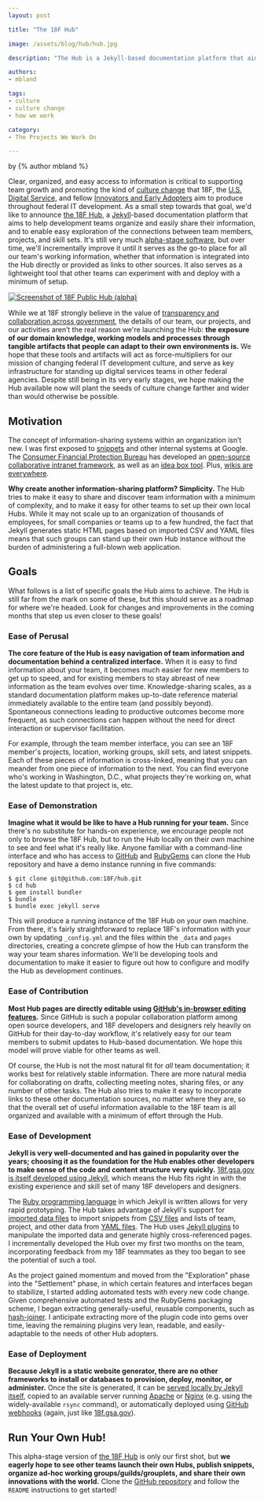 ```yaml
---
layout: post

title: "The 18F Hub"

image: /assets/blog/hub/hub.jpg

description: "The Hub is a Jekyll-based documentation platform that aims to help development teams organize and easily share their information, and to enable easy exploration of the connections between team members, projects, and skill sets. It also serves as a lightweight tool that other teams can experiment with and deploy with a minimum of setup."

authors:
- mbland

tags:
- culture
- culture change
- how we work

category:
- The Projects We Work On

---
```

<p class="authors">
  by {% author mbland %}
</p>

Clear, organized, and easy access to information is critical to supporting team growth and promoting the kind of [culture change](https://18f.gsa.gov/2014/12/11/large-scale-development-culture-change/) that 18F, the [U.S. Digital Service](http://www.whitehouse.gov/blog/2014/08/11/delivering-customer-focused-government-through-smarter-it), and fellow [Innovators and Early Adopters](http://en.wikipedia.org/wiki/Crossing_the_Chasm) aim to produce throughout federal IT development. As a small step towards that goal, we'd like to announce [the 18F Hub](https://18f.gsa.gov/hub), a [Jekyll](http://jekyllrb.com/)-based documentation platform that aims to help development teams organize and easily share their information, and to enable easy exploration of the connections between team members, projects, and skill sets. It's still very much [alpha-stage software](https://18f.gsa.gov/dashboard/stages/), but over time, we'll incrementally improve it until it serves as the go-to place for all our team's working information, whether that information is integrated into the Hub directly or provided as links to other sources. It also serves as a lightweight tool that other teams can experiment with and deploy with a minimum of setup.

<!-- more -->

<a target="_blank" href="https://18f.gsa.gov/hub"><img src="{{ page.image }}" title="Screenshot of 18F Public Hub (alpha)" style="border: 1px solid #ccc;" /></a>

While we at 18F strongly believe in the value of [transparency and collaboration across government](http://www.whitehouse.gov/the_press_office/Transparency_and_Open_Government), the details of our team, our projects, and our activities aren’t the real reason we're launching the Hub: **the exposure of our domain knowledge, working models and processes through tangible artifacts that people can adapt to their own environments is.** We hope that these tools and artifacts will act as force-multipliers for our mission of changing federal IT development culture, and serve as key infrastructure for standing up digital services teams in other federal agencies. Despite still being in its very early stages, we hope making the Hub available now will plant the seeds of culture change farther and wider than would otherwise be possible.

## Motivation

The concept of information-sharing systems within an organization isn’t new. I was first exposed to [snippets](https://18f.gsa.gov/2014/12/17/snippets/) and other internal systems at Google. The [Consumer Financial Protection Bureau](http://www.consumerfinance.gov/) has developed an [open-source collaborative intranet framework](https://github.com/cfpb?query=collab), as well as an [idea box tool](https://github.com/cfpb/idea-box). Plus, [wikis are everywhere](https://en.wikipedia.org/wiki/Wiki).

**Why create another information-sharing platform? Simplicity.** The Hub tries to make it easy to share and discover team information with a minimum of complexity, and to make it easy for other teams to set up their own local Hubs. While it may not scale up to an organization of thousands of employees, for small companies or teams up to a few hundred, the fact that Jekyll generates static HTML pages based on imported CSV and YAML files means that such groups can stand up their own Hub instance without the burden of administering a full-blown web application.

## Goals

What follows is a list of specific goals the Hub aims to achieve. The Hub is still far from the mark on some of these, but this should serve as a roadmap for where we're headed. Look for changes and improvements in the coming months that step us even closer to these goals!

### Ease of Perusal

**The core feature of the Hub is easy navigation of team information and documentation behind a centralized interface.** When it is easy to find information about your team, it becomes much easier for new members to get up to speed, and for existing members to stay abreast of new information as the team evolves over time. Knowledge-sharing scales, as a standard documentation platform makes up-to-date reference material immediately available to the entire team (and possibly beyond). Spontaneous connections leading to productive outcomes become more frequent, as such connections can happen without the need for direct interaction or supervisor facilitation.

For example, through the team member interface, you can see an 18F member's projects, location, working groups, skill sets, and latest snippets. Each of these pieces of information is cross-linked, meaning that you can meander from one piece of information to the next. You can find everyone who's working in Washington, D.C., what projects they're working on, what the latest update to that project is, etc.

### Ease of Demonstration

**Imagine what it would be like to have a Hub running for your team.** Since there's no substitute for hands-on experience, we encourage people not only to browse the 18F Hub, but to run the Hub locally on their own machine to see and feel what it's really like. Anyone familiar with a command-line interface and who has access to [GitHub](https://github.com/) and [RubyGems](https://rubygems.org/) can clone the Hub repository and have a demo instance running in five commands:

```
$ git clone git@github.com:18F/hub.git
$ cd hub
$ gem install bundler  
$ bundle
$ bundle exec jekyll serve
```

This will produce a running instance of the 18F Hub on your own machine. From there, it's fairly straightforward to replace 18F's information with your own by updating `_config.yml` and the files within the `_data` and `pages` directories, creating a concrete glimpse of how the Hub can transform the way your team shares information. We'll be developing tools and documentation to make it easier to figure out how to configure and modify the Hub as development continues.

### Ease of Contribution

**Most Hub pages are directly editable using [GitHub's in-browser editing features](https://help.github.com/articles/github-flow-in-the-browser/).** Since GitHub is such a popular collaboration platform among open source developers, and 18F developers and designers rely heavily on GitHub for their day-to-day workflow, it's relatively easy for our team members to submit updates to Hub-based documentation. We hope this model will prove viable for other teams as well.

Of course, the Hub is not the most natural fit for *all* team documentation; it works best for relatively stable information. There are more natural media for collaborating on drafts, collecting meeting notes, sharing files, or any number of other tasks. The Hub also tries to make it easy to incorporate links to these other documentation sources, no matter where they are, so that the overall set of useful information available to the 18F team is all organized and available with a minimum of effort through the Hub.

### Ease of Development

**Jekyll is very well-documented and has gained in popularity over the years; choosing it as the foundation for the Hub enables other developers to make sense of the code and content structure very quickly.** [18f.gsa.gov is itself developed using Jekyll](https://18f.gsa.gov/2014/11/17/taking-control-of-our-website-with-jekyll-and-webhooks/), which means the Hub fits right in with the existing experience and skill set of many 18F developers and designers.

The [Ruby programming language](https://www.ruby-lang.org/) in which Jekyll is written allows for very rapid prototyping. The Hub takes advantage of Jekyll's support for [imported data files](http://jekyllrb.com/docs/datafiles/) to import snippets from [CSV files](https://en.wikipedia.org/wiki/Comma-separated_values) and lists of team, project, and other data from [YAML files](http://www.yaml.org/). The Hub uses [Jekyll plugins](http://jekyllrb.com/docs/plugins/) to manipulate the imported data and generate highly cross-referenced pages. I incrementally developed the Hub over my first two months on the team, incorporating feedback from my 18F teammates as they too began to see the potential of such a tool.

As the project gained momentum and moved from the "Exploration" phase into the "Settlement" phase, in which certain features and interfaces began to stabilize, I started adding automated tests with every new code change. Given comprehensive automated tests and the RubyGems packaging scheme, I began extracting generally-useful, reusable components, such as [hash-joiner](https://rubygems.org/gems/hash-joiner). I anticipate extracting more of the plugin code into gems over time, leaving the remaining plugins very lean, readable, and easily-adaptable to the needs of other Hub adopters.

### Ease of Deployment

**Because Jekyll is a static website generator, there are no other frameworks to install or databases to provision, deploy, monitor, or administer.** Once the site is generated, it can be [served locally by Jekyll itself](http://jekyllrb.com/docs/quickstart/), copied to an available server running [Apache](https://httpd.apache.org/) or [Nginx](http://nginx.org) (e.g. using the widely-available `rsync` command), or automatically deployed using [GitHub webhooks](https://github.com/blog/1779-webhooks-level-up) (again, just like [18f.gsa.gov](https://18f.gsa.gov/2014/11/17/taking-control-of-our-website-with-jekyll-and-webhooks/)).

## Run Your Own Hub!

This alpha-stage version of [the 18F Hub](https://18f.gsa.gov/hub) is only our first shot, but **we eagerly hope to see other teams launch their own Hubs, publish snippets, organize ad-hoc working groups/guilds/grouplets, and share their own innovations with the world.** Clone the [GitHub repository](https://github.com/18F/hub) and follow the `README` instructions to get started!

